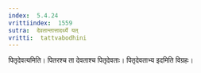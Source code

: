 ```yaml
---
index:  5.4.24
vrittiindex:  1559
sutra:  देवतान्तात्तादर्थ्ये यत्
vritti:  tattvabodhini 
---
```


पितृदेवत्यमिति। पितरश्च ता देवताश्च पितृदेवताः। पितृदेवताभ्य इदमिति विग्रहः।

